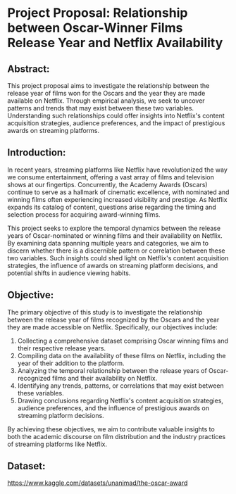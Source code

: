 # Project Proposal: Relationship between Oscar-Winner Films Release Year and Netflix Availability

## Abstract:

This project proposal aims to investigate the relationship between the release year of films  won for the Oscars and the year they are made available on Netflix. Through empirical analysis, we seek to uncover patterns and trends that may exist between these two variables. Understanding such relationships could offer insights into Netflix's content acquisition strategies, audience preferences, and the impact of prestigious awards on streaming platforms.

## Introduction:

In recent years, streaming platforms like Netflix have revolutionized the way we consume entertainment, offering a vast array of films and television shows at our fingertips. Concurrently, the Academy Awards (Oscars) continue to serve as a hallmark of cinematic excellence, with nominated and winning films often experiencing increased visibility and prestige. As Netflix expands its catalog of content, questions arise regarding the timing and selection process for acquiring award-winning films.

This project seeks to explore the temporal dynamics between the release years of Oscar-nominated or winning films and their availability on Netflix. By examining data spanning multiple years and categories, we aim to discern whether there is a discernible pattern or correlation between these two variables. Such insights could shed light on Netflix's content acquisition strategies, the influence of awards on streaming platform decisions, and potential shifts in audience viewing habits.

## Objective:

The primary objective of this study is to investigate the relationship between the release year of films recognized by the Oscars and the year they are made accessible on Netflix. Specifically, our objectives include:

1. Collecting a comprehensive dataset comprising Oscar winning films and their respective release years.
2. Compiling data on the availability of these films on Netflix, including the year of their addition to the platform.
3. Analyzing the temporal relationship between the release years of Oscar-recognized films and their availability on Netflix.
4. Identifying any trends, patterns, or correlations that may exist between these variables.
5. Drawing conclusions regarding Netflix's content acquisition strategies, audience preferences, and the influence of prestigious awards on streaming platform decisions.

By achieving these objectives, we aim to contribute valuable insights to both the academic discourse on film distribution and the industry practices of streaming platforms like Netflix.
## Dataset:
https://www.kaggle.com/datasets/unanimad/the-oscar-award
